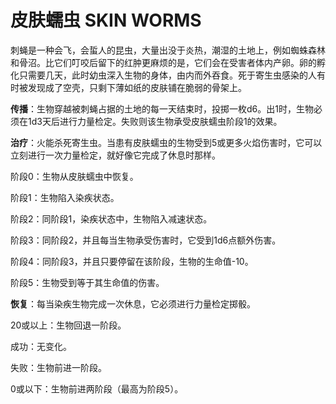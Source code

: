 # 皮肤蠕虫 SKIN WORMS

刺蝇是一种会飞，会蜇人的昆虫，大量出没于炎热，潮湿的土地上，例如蜘蛛森林和骨沼。比它们叮咬后留下的红肿更麻烦的是，它们会在受害者体内产卵。卵的孵化只需要几天，此时幼虫深入生物的身体，由内而外吞食。死于寄生虫感染的人有时被发现成了空壳，只剩下薄如纸的皮肤铺在脆弱的骨架上。

**传播**：生物穿越被刺蝇占据的土地的每一天结束时，投掷一枚d6。出1时，生物必须在1d3天后进行力量检定。失败则该生物承受皮肤蠕虫阶段1的效果。

**治疗**：火能杀死寄生虫。当患有皮肤蠕虫的生物受到5或更多火焰伤害时，它可以立刻进行一次力量检定，就好像它完成了休息时那样。

阶段0：生物从皮肤蠕虫中恢复。

阶段1：生物陷入染疾状态。

阶段2：同阶段1，染疾状态中，生物陷入减速状态。

阶段3：同阶段2，并且每当生物承受伤害时，它受到1d6点额外伤害。

阶段4：同阶段3，并且只要停留在该阶段，生物的生命值-10。

阶段5：生物受到等于其生命值的伤害。

**恢复**：每当染疾生物完成一次休息，它必须进行力量检定掷骰。

20或以上：生物回退一阶段。

成功：无变化。

失败：生物前进一阶段。

0或以下：生物前进两阶段（最高为阶段5）。

